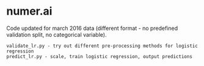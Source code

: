 # numer.ai

Code updated for march 2016 data (different format - no predefined validation split, no categorical variable).

	validate_lr.py - try out different pre-processing methods for logistic regression
	predict_lr.py - scale, train logistic regression, output predictions
